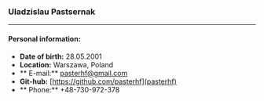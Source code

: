 ### Uladzislau Pastsernak
---
#### Personal information:

* **Date of birth:** 28.05.2001
* **Location:** Warszawa, Poland
* ** E-mail:** pasterhf@gmail.com
* **Git-hub:** [https://github.com/pasterhf](pasterhf)
* ** Phone:** +48-730-972-378

